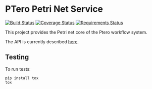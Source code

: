 # PTero Petri Net Service
[![Build Status](https://travis-ci.org/genome/ptero-petri.svg?branch=master)](https://travis-ci.org/genome/ptero-petri)
[![Coverage Status](https://img.shields.io/coveralls/genome/ptero-petri.svg)](https://coveralls.io/r/genome/ptero-petri)
[![Requirements Status](https://requires.io/github/genome/ptero-petri/requirements.svg?branch=master)](https://requires.io/github/genome/ptero-petri/requirements/?branch=master)

This project provides the Petri net core of the Ptero workflow system.

The API is currently described
[here](https://github.com/genome/ptero-apis/blob/master/petri.md).


## Testing

To run tests:

    pip install tox
    tox
